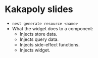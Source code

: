 # Kakapoly slides

- `nest generate resource <name>`
- What the widget does to a component:
  - Injects store data.
  - Injects query data.
  - Injects side-effect functions.
  - Injects widget.

